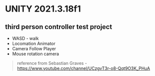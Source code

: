 # UNITY 2021.3.18f1
## third person controller test project

- WASD - walk
- Locomation Animator
- Camera Follow Player
- Mouse rotation camera

> reference from Sebastian Graves - https://www.youtube.com/channel/UCzgvT3r-o8-Qqt9O3K_PHuA


